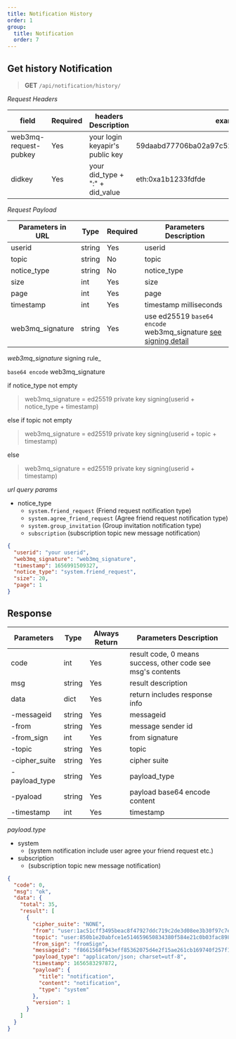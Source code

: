 ```yaml
---
title: Notification History
order: 1
group:
  title: Notification
  order: 7
---
```


## Get history Notification

> **GET** `/api/notification/history/`

_Request Headers_

| field                 | Required | headers Description             | example                                     |
| --------------------- | -------- | ------------------------------- | ------------------------------------------- |
| web3mq-request-pubkey | Yes      | your login keyapir's public key | 59daabd77706ba02a97c523513a2ceaed10e4275bd6 |
| didkey                | Yes      | your did_type + ":" + did_value | eth:0xa1b1233fdfde                          |

_Request Payload_

| Parameters in URL | Type   | Required | Parameters Description                                                |
| ----------------- | ------ | -------- | --------------------------------------------------------------------- |
| userid            | string | Yes      | userid |
| topic             | string | No      | topic                                                              |
| notice_type             | string | No      | notice_type                                                              |
| size              | int    | Yes      | size                                                                  |
| page              | int    | Yes      | page                                                                  |
| timestamp         | int    | Yes      | timestamp milliseconds                                                |
| web3mq_signature         | string | Yes      | use ed25519 `base64 encode` web3mq_signature [see signing detail](/docs/Ethos-API/signature)                  |

_web3mq_signature_ signing rule_

`base64 encode` web3mq_signature


if notice_type not empty

> web3mq_signature = ed25519 private key signing(userid + notice_type + timestamp)

else if topic not empty

> web3mq_signature = ed25519 private key signing(userid + topic + timestamp)

else
> web3mq_signature = ed25519 private key signing(userid + timestamp)


_url query params_

- notice_type
    - `system.friend_request` (Friend request notification type)
    - `system.agree_friend_request` (Agree friend request notification type)
    - `system.group_invitation` (Group invitation notification type)
    - `subscription` (subscription topic new message notification)


```json
{
  "userid": "your userid",
  "web3mq_signature": "web3mq_signature",
  "timestamp": 1656991509327,
  "notice_type": "system.friend_request",
  "size": 20,
  "page": 1
}
```

## Response

| Parameters    | Type   | Always Return | Parameters Description                                                        |
| ------------- | ------ | ------------- | ----------------------------------------------------------------------------- |
| code          | int    | Yes           | result code, 0 means success, other code see msg's contents                   |
| msg           | string | Yes           | result description                                                            |
| data          | dict   | Yes           | return includes response info                                                 |
| -messageid    | string | Yes           | messageid                                                                     |
| -from         | string | Yes           | message sender id                                                             |
| -from_sign    | int    | Yes           | from signature                                                                |
| -topic        | string | Yes           | topic                                                                         |
| -cipher_suite | string | Yes           | cipher suite  |
| -payload_type | string | Yes           | payload_type  |
| -pyaload      | string | Yes           | payload base64 encode content                                                 |
| -timestamp    | int    | Yes           | timestamp                                                                     |


*payload.type*
- system
  - (system notification include user agree your friend request etc.)
- subscription
  - (subscription topic new message notification)


```json
{
  "code": 0,
  "msg": "ok",
  "data": {
    "total": 35,
    "result": [
      {
        "cipher_suite": "NONE",
        "from": "user:1ac51cff3495beac8f47927ddc719c2de3d08ee3b30f97c7ecd27b77",
        "topic": "user:850b1e20abfce1e514659650834380f584e21c0b03fac89847fa86c6",
        "from_sign": "fromSign",
        "messageid": "f8661568f943eff85362075d4e2f15ae261cb169740f257f1a743cdc",
        "payload_type": "applicaton/json; charset=utf-8",
        "timestamp": 1656583297872,
        "payload": {
          "title": "notification",
          "content": "notification",
          "type": "system"
        },
        "version": 1
      }
    ]
  }
}
```
